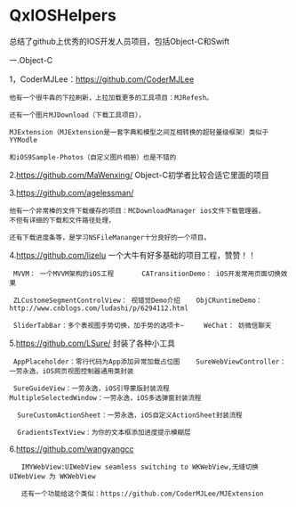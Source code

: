# QxIOSHelpers
总结了github上优秀的IOS开发人员项目，包括Object-C和Swift


一.Object-C

1，CoderMJLee：https://github.com/CoderMJLee
    
    他有一个很牛犇的下拉刷新，上拉加载更多的工具项目：MJRefesh。
    
    还有一个图片MJDownload（下载工具项目），
    
    MJExtension（MJExtension是一套字典和模型之间互相转换的超轻量级框架）类似于YYModle
    
    和iOS9Sample-Photos（自定义图片相册）也是不错的
    
2.https://github.com/MaWenxing/   Object-C初学者比较合适它里面的项目


3.https://github.com/agelessman/   

    他有一个非常棒的文件下载缓存的项目：MCDownloadManager ios文件下载管理器，
    不但有详细的下载和文件路径处理，

    还有下载进度条等，是学习NSFileMananger十分良好的一个项目。

4.https://github.com/lizelu 一个大牛有好多基础的项目工程，赞赞！！


     MVVM： 一个MVVM架构的iOS工程       CATransitionDemo： iOS开发常用页面切换效果
     
     ZLCustomeSegmentControlView： 视错觉Demo介绍    ObjCRuntimeDemo： http://www.cnblogs.com/ludashi/p/6294112.html
     
     SliderTabBar：多个表视图手势切换，加手势的选项卡~     WeChat： 妨微信聊天

5.https://github.com/LSure/  封装了各种小工具


     AppPlaceholder：零行代码为App添加异常加载占位图    SureWebViewController：一劳永逸，iOS网页视图控制器通用类封装
     
     SureGuideView：一劳永逸，iOS引导蒙版封装流程        MultipleSelectedWindow：一劳永逸，iOS多选弹窗封装流程
     
      SureCustomActionSheet：一劳永逸，iOS自定义ActionSheet封装流程   
      
      GradientsTextView：为你的文本框添加进度提示模糊层
      
 6.https://github.com/wangyangcc
 
 
       IMYWebView:UIWebView seamless switching to WKWebView,无缝切换 UIWebView 为 WKWebView
       
       还有一个功能给这个类似：https://github.com/CoderMJLee/MJExtension
   
